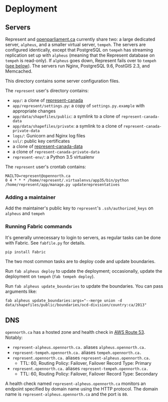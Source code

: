 # Deployment

## Servers

Represent and [openparliament.ca](https://openparliament.ca/) currently share two: a large dedicated server, `alpheus`, and a smaller virtual server, `tempeh`. The servers are configured identically, except that PostgreSQL on `tempeh` has streaming replication set up with `alpheus` (meaning that the Represent database on `tempeh` is read-only). If `alpheus` goes down, Represent fails over to `tempeh` ([see below](#dns)). The servers run Nginx, PostgreSQL 9.6, PostGIS 2.3, and Memcached.

This directory contains some server configuration files.

The `represent` user's directory contains:

* `app/`: a clone of [represent-canada](https://github.com/opennorth/represent-canada/)
* `app/represent/settings.py`: a copy of `settings.py.example` with appropriate changes
* `app/data/shapefiles/public`: a symlink to a clone of `represent-canada-data`
* `app/data/shapefiles/private`: a symlink to a clone of `represent-canada-private-data`
* `logs/`: Gunicorn and Nginx log files
* `ssl/`: public key certificates
* a clone of [represent-canada-data](https://github.com/opennorth/represent-canada-data/)
* a clone of `represent-canada-private-data`
* `represent-env/`: a Python 3.5 virtualenv

The `represent` user's crontab contains:

```
MAILTO=represent@opennorth.ca
0 4 * * * /home/represent/.virtualenvs/app35/bin/python /home/represent/app/manage.py updaterepresentatives
```

### Adding a maintainer

Add the maintainer's public key to `represent`'s `.ssh/authorized_keys` on `alpheus` and `tempeh`

### Running Fabric commands

It's generally unnecessary to login to servers, as regular tasks can be done with Fabric. See `fabfile.py` for details.

    pip install Fabric

The two most common tasks are to deploy code and update boundaries.

Run `fab alpheus deploy` to update the deployment; occasionally, update the deployment on `tempeh` (`fab tempeh deploy`).

Run `fab alpheus update_boundaries` to update the boundaries. You can pass arguments like:

    fab alpheus update_boundaries:args="--merge union -d data/shapefiles/public/boundaries/ocd-division/country:ca/2013"

## DNS

`opennorth.ca` has a hosted zone and health check in [AWS Route 53](https://console.aws.amazon.com/route53/home?region=us-east-1#). Notably:

* `represent-alpheus.opennorth.ca.` aliases `alpheus.opennorth.ca.`
* `represent-tempeh.opennorth.ca.` aliases `tempeh.opennorth.ca.`
* `represent.opennorth.ca.` aliases `represent-alpheus.opennorth.ca.`
  * TTL: 60, Routing Policy: Failover, Failover Record Type: Primary
* `represent.opennorth.ca.` aliases `represent-tempeh.opennorth.ca.`
  * TTL: 60, Routing Policy: Failover, Failover Record Type: Secondary

A health check named `represent-alpheus.opennorth.ca` monitors an endpoint specified by domain name using the HTTP protocol. The domain name is `represent-alpheus.opennorth.ca` and the port is `80`.
